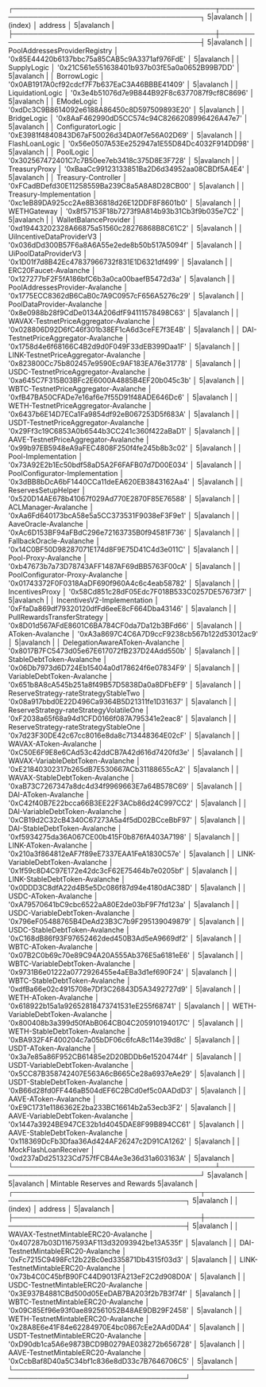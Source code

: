┌─────────────────────────────────────────┬──────────────────────────────────────────────┐
5|avalanch | │                 (index)                 │                   address                    │
5|avalanch | ├─────────────────────────────────────────┼──────────────────────────────────────────────┤
5|avalanch | │      PoolAddressesProviderRegistry      │ '0x85E44420b6137bbc75a85CAB5c9A3371af976FdE' │
5|avalanch | │               SupplyLogic               │ '0x21C561e551638401b937b03fE5a0a0652B99B7DD' │
5|avalanch | │               BorrowLogic               │ '0x0AB1917A0cf92cdcf7F7b637EaC3A46BBBE41409' │
5|avalanch | │            LiquidationLogic             │ '0x3e4b51076d7e9B844B92F8c6377087f9cf8C8696' │
5|avalanch | │               EModeLogic                │ '0xdDc3C9B8614092e6188A86450c8D597509893E20' │
5|avalanch | │               BridgeLogic               │ '0x8AaF462990dD5CC574c94C8266208996426A47e7' │
5|avalanch | │            ConfiguratorLogic            │ '0xE3981f4840843D67aF50026d34DA0f7e56A02D69' │
5|avalanch | │             FlashLoanLogic              │ '0x56e0507A53Ee252947a1E55D84Dc4032F914DD98' │
5|avalanch | │                PoolLogic                │ '0x302567472401C7c7B50ee7eb3418c375D8E3F728' │
5|avalanch | │              TreasuryProxy              │ '0xBaaCc99123133851Ba2D6d34952aa08CBDf5A4E4' │
5|avalanch | │           Treasury-Controller           │ '0xFCadBDefd30E11258559Ba239C8a5A8A8D28CB00' │
5|avalanch | │         Treasury-Implementation         │ '0xc1eB89DA925cc2Ae8B36818d26E12DDF8F8601b0' │
5|avalanch | │               WETHGateway               │ '0x8f57153F18b7273f9A814b93b31Cb3f9b035e7C2' │
5|avalanch | │          WalletBalanceProvider          │ '0xd19443202328A66875a51560c28276868B8C61C2' │
5|avalanch | │        UiIncentiveDataProviderV3        │ '0x036dDd300B57F6a8A6A55e2ede8b50b517A5094f' │
5|avalanch | │          UiPoolDataProviderV3           │ '0x1D01f7d8B42Ec47837966732f831E1D6321df499' │
5|avalanch | │          ERC20Faucet-Avalanche          │ '0x127277bF2F5fA186bfC6b3a0ca00baefB5472d3a' │
5|avalanch | │     PoolAddressesProvider-Avalanche     │ '0x1775ECC8362dB6CaB0c7A9C0957cF656A5276c29' │
5|avalanch | │       PoolDataProvider-Avalanche        │ '0x8e0988b28f9CdDe0134A206dfF94111578498C63' │
5|avalanch | │ WAVAX-TestnetPriceAggregator-Avalanche  │ '0x028806D92D6fC46f301b38EF1cA6d3ceFE7f3E4B' │
5|avalanch | │  DAI-TestnetPriceAggregator-Avalanche   │ '0x1758d4e6f68166C4B2d9d0F049F33dEB399Daa1F' │
5|avalanch | │  LINK-TestnetPriceAggregator-Avalanche  │ '0x823800Cc75b802457e9590Ec9AF183EA76e31778' │
5|avalanch | │  USDC-TestnetPriceAggregator-Avalanche  │ '0xa645C7F315B03BFc2E6000A4885B4EF20b045c3b' │
5|avalanch | │  WBTC-TestnetPriceAggregator-Avalanche  │ '0xfB47BA50CFADe7e16af6e7f55D91f48ADE646Dc6' │
5|avalanch | │  WETH-TestnetPriceAggregator-Avalanche  │ '0x6437b6E14D7ECa1Fa9854df92eB067253D5f683A' │
5|avalanch | │  USDT-TestnetPriceAggregator-Avalanche  │ '0x29Ff3c19C6853A0b6544b3CC241c360f422aBaD1' │
5|avalanch | │  AAVE-TestnetPriceAggregator-Avalanche  │ '0x99b97EB5948eA9aFEC4808F250f4fe245b8b3c02' │
5|avalanch | │           Pool-Implementation           │ '0x73A92E2b1Ec50bdf58aD5A2F6FAFB07d7D00E034' │
5|avalanch | │     PoolConfigurator-Implementation     │ '0x3dBB8bDcA6bF1440CCa11deEA620EB3843162Aa4' │
5|avalanch | │           ReservesSetupHelper           │ '0x520D14AE678b41067f029Ad770E2870F85E76588' │
5|avalanch | │          ACLManager-Avalanche           │ '0xAa6Fd640173bcA58e5a5CC373531F9038eF3F9e1' │
5|avalanch | │          AaveOracle-Avalanche           │ '0xAc6D153BF94aFBdC296e72163735B0f94581F736' │
5|avalanch | │        FallbackOracle-Avalanche         │ '0x14C0BF50D98287071E174d8F9E75D41C4d3e011C' │
5|avalanch | │          Pool-Proxy-Avalanche           │ '0xb47673b7a73D78743AFF1487AF69dBB5763F00cA' │
5|avalanch | │    PoolConfigurator-Proxy-Avalanche     │ '0x01743372F0F0318AaDF690f960A4c6c4eab58782' │
5|avalanch | │             IncentivesProxy             │ '0x58Cd851c28dF05Edc7F018B533C0257DE57673f7' │
5|avalanch | │       IncentivesV2-Implementation       │ '0xFfaDa869df79320120dfFd6eeE8cF664Dba43146' │
5|avalanch | │       PullRewardsTransferStrategy       │ '0x8D01d567AFdE8601C6BA784CF0da7Da12b3BFd66' │
5|avalanch | │            AToken-Avalanche             │ '0xA3a8697C4C6A7D9ccF9238cb567b122d53012ac9' │
5|avalanch | │     DelegationAwareAToken-Avalanche     │ '0x8017B7FC5473d05e67E617072fB237D24Add550b' │
5|avalanch | │        StableDebtToken-Avalanche        │ '0x06Db7973d6D724Eb15404a0d178624f6e07834F9' │
5|avalanch | │       VariableDebtToken-Avalanche       │ '0x651b8A8cA545b251a8f49B57D5838Da0a8DFbEF9' │
5|avalanch | │  ReserveStrategy-rateStrategyStableTwo  │ '0x08a917bbd0E22D496Ca9364B5D21311fe1D31637' │
5|avalanch | │ ReserveStrategy-rateStrategyVolatileOne │ '0xF2038a65f68a94d1CFD0166f087A795341e2eac8' │
5|avalanch | │  ReserveStrategy-rateStrategyStableOne  │ '0x7d23F30DE42c67cc8016e8da8c713448364E02cF' │
5|avalanch | │         WAVAX-AToken-Avalanche          │ '0xC50E6F9E8e6CAd53c42ddCB7A42d616d7420fd3e' │
5|avalanch | │    WAVAX-VariableDebtToken-Avalanche    │ '0xE21840302317b265dB7E530667ACb31188655cA2' │
5|avalanch | │     WAVAX-StableDebtToken-Avalanche     │ '0xaB73C7267347a8dc4d34f9969663E7a64B578C69' │
5|avalanch | │          DAI-AToken-Avalanche           │ '0xC42f40B7E22bcca66B3EE22F3ACb86d24C997CC2' │
5|avalanch | │     DAI-VariableDebtToken-Avalanche     │ '0xCB19d2C32cB4340C67273A5a4f5dD02BCceBbF97' │
5|avalanch | │      DAI-StableDebtToken-Avalanche      │ '0xf5934275da36A067CE00b415F0b876fA403A7198' │
5|avalanch | │          LINK-AToken-Avalanche          │ '0x210a3f864812eAF7f89eE7337EAA1FeA1830C57e' │
5|avalanch | │    LINK-VariableDebtToken-Avalanche     │ '0x1f59c8D4C97E172e42dc3cF62E75464b7e0205bf' │
5|avalanch | │     LINK-StableDebtToken-Avalanche      │ '0x0DDD3C8dfA22d4B5e5Dc086f87d94e4180dAC38D' │
5|avalanch | │          USDC-AToken-Avalanche          │ '0xA79570641bC9cbc6522aA80E2de03bF9F7fd123a' │
5|avalanch | │    USDC-VariableDebtToken-Avalanche     │ '0x796eF05488765B4DeAd23B3C7b9F295139049879' │
5|avalanch | │     USDC-StableDebtToken-Avalanche      │ '0xC168dB86f93F97652462ded450B3Ad5eA9669df2' │
5|avalanch | │          WBTC-AToken-Avalanche          │ '0x07B2C0b69c70e89C94A20A555Ab376E5a6181eE6' │
5|avalanch | │    WBTC-VariableDebtToken-Avalanche     │ '0x9731B6e01222a0772926455e4aEBa3d1ef690F24' │
5|avalanch | │     WBTC-StableDebtToken-Avalanche      │ '0xdfBa66e02c4915708e7Df3C26843D5A3492727d9' │
5|avalanch | │          WETH-AToken-Avalanche          │ '0x618922b15a1a92652818473741531eE255f68741' │
5|avalanch | │    WETH-VariableDebtToken-Avalanche     │ '0x800408b3a399d50fAbB064CB04C205910194017C' │
5|avalanch | │     WETH-StableDebtToken-Avalanche      │ '0xBA932F4F400204c7a05bDF06c6fcA8c114e39d8c' │
5|avalanch | │          USDT-AToken-Avalanche          │ '0x3a7e85a86F952CB61485e2D20BDDb6e15204744f' │
5|avalanch | │    USDT-VariableDebtToken-Avalanche     │ '0x5CC87B358742407E563A6cB665Ce28a6937eAe29' │
5|avalanch | │     USDT-StableDebtToken-Avalanche      │ '0xB66d28fd0FF446aB504dEF6C2BCd0ef5c0AADdD3' │
5|avalanch | │          AAVE-AToken-Avalanche          │ '0xE9C1731e1186362E2ba233BC16614b2a53ecb3F2' │
5|avalanch | │    AAVE-VariableDebtToken-Avalanche     │ '0x1447a3924BE947CE32b1d4045DAE8F99B894CC61' │
5|avalanch | │     AAVE-StableDebtToken-Avalanche      │ '0x118369DcFb3Dfaa36Ad424AF26247c2D91CA1262' │
5|avalanch | │          MockFlashLoanReceiver          │ '0xd237aDd251323Cd757fFCB4Ae3e36d31a603163A' │
5|avalanch | └─────────────────────────────────────────┴──────────────────────────────────────────────┘
5|avalanch | 
5|avalanch | Mintable Reserves and Rewards
5|avalanch | ┌──────────────────────────────────────┬──────────────────────────────────────────────┐
5|avalanch | │               (index)                │                   address                    │
5|avalanch | ├──────────────────────────────────────┼──────────────────────────────────────────────┤
5|avalanch | │ WAVAX-TestnetMintableERC20-Avalanche │ '0x407287b03D1167593AF113d32093942be13A535f' │
5|avalanch | │  DAI-TestnetMintableERC20-Avalanche  │ '0xFc7215C9498Fc12b22Bc0ed335871Db4315f03d3' │
5|avalanch | │ LINK-TestnetMintableERC20-Avalanche  │ '0x73b4C0C45bfB90FC44D9013FA213eF2C2d908D0A' │
5|avalanch | │ USDC-TestnetMintableERC20-Avalanche  │ '0x3E937B4881CBd500d05EeDAB7BA203f2b7B3f74f' │
5|avalanch | │ WBTC-TestnetMintableERC20-Avalanche  │ '0x09C85Ef96e93f0ae892561052B48AE9DB29F2458' │
5|avalanch | │ WETH-TestnetMintableERC20-Avalanche  │ '0x28A8E6e41F84e62284970E4bc0867cEe2AAd0DA4' │
5|avalanch | │ USDT-TestnetMintableERC20-Avalanche  │ '0xD90db1ca5A6e9873BCD9B0279AE038272b656728' │
5|avalanch | │ AAVE-TestnetMintableERC20-Avalanche  │ '0xCcbBaf8D40a5C34bf1c836e8dD33c7B7646706C5' │
5|avalanch | └──────────────────────────────────────┴──────────────────────────────────────────────┘
